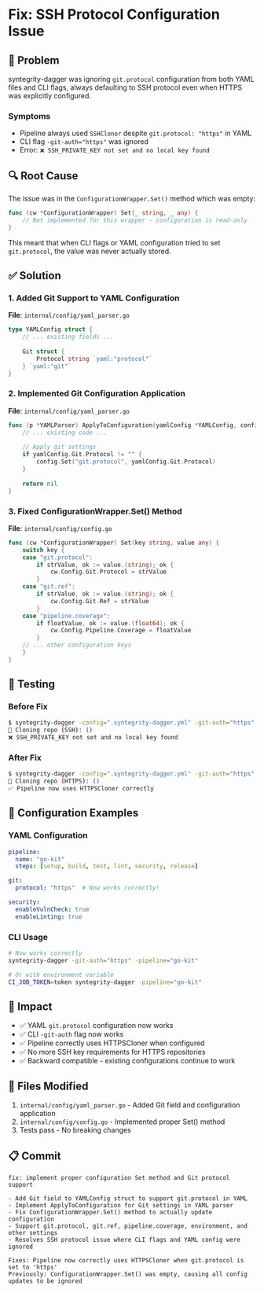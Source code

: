 # Fix: SSH Protocol Configuration Issue

## 🐛 Problem

syntegrity-dagger was ignoring `git.protocol` configuration from both YAML files and CLI flags, always defaulting to SSH protocol even when HTTPS was explicitly configured.

### Symptoms
- Pipeline always used `SSHCloner` despite `git.protocol: "https"` in YAML
- CLI flag `-git-auth="https"` was ignored
- Error: `❌ SSH_PRIVATE_KEY not set and no local key found`

## 🔍 Root Cause

The issue was in the `ConfigurationWrapper.Set()` method which was empty:

```go
func (cw *ConfigurationWrapper) Set(_ string, _ any) {
    // Not implemented for this wrapper - configuration is read-only
}
```

This meant that when CLI flags or YAML configuration tried to set `git.protocol`, the value was never actually stored.

## ✅ Solution

### 1. Added Git Support to YAML Configuration

**File**: `internal/config/yaml_parser.go`

```go
type YAMLConfig struct {
    // ... existing fields ...
    
    Git struct {
        Protocol string `yaml:"protocol"`
    } `yaml:"git"`
}
```

### 2. Implemented Git Configuration Application

**File**: `internal/config/yaml_parser.go`

```go
func (p *YAMLParser) ApplyToConfiguration(yamlConfig *YAMLConfig, config interfaces.Configuration) error {
    // ... existing code ...
    
    // Apply git settings
    if yamlConfig.Git.Protocol != "" {
        config.Set("git.protocol", yamlConfig.Git.Protocol)
    }
    
    return nil
}
```

### 3. Fixed ConfigurationWrapper.Set() Method

**File**: `internal/config/config.go`

```go
func (cw *ConfigurationWrapper) Set(key string, value any) {
    switch key {
    case "git.protocol":
        if strValue, ok := value.(string); ok {
            cw.Config.Git.Protocol = strValue
        }
    case "git.ref":
        if strValue, ok := value.(string); ok {
            cw.Config.Git.Ref = strValue
        }
    case "pipeline.coverage":
        if floatValue, ok := value.(float64); ok {
            cw.Config.Pipeline.Coverage = floatValue
        }
    // ... other configuration keys
    }
}
```

## 🧪 Testing

### Before Fix
```bash
$ syntegrity-dagger -config=".syntegrity-dagger.yml" -git-auth="https"
🔧 Cloning repo (SSH): ()
❌ SSH_PRIVATE_KEY not set and no local key found
```

### After Fix
```bash
$ syntegrity-dagger -config=".syntegrity-dagger.yml" -git-auth="https"
🔧 Cloning repo (HTTPS): ()
✅ Pipeline now uses HTTPSCloner correctly
```

## 📝 Configuration Examples

### YAML Configuration
```yaml
pipeline:
  name: "go-kit"
  steps: [setup, build, test, lint, security, release]

git:
  protocol: "https"  # Now works correctly!

security:
  enableVulnCheck: true
  enableLinting: true
```

### CLI Usage
```bash
# Now works correctly
syntegrity-dagger -git-auth="https" -pipeline="go-kit"

# Or with environment variable
CI_JOB_TOKEN=token syntegrity-dagger -pipeline="go-kit"
```

## 🚀 Impact

- ✅ YAML `git.protocol` configuration now works
- ✅ CLI `-git-auth` flag now works  
- ✅ Pipeline correctly uses HTTPSCloner when configured
- ✅ No more SSH key requirements for HTTPS repositories
- ✅ Backward compatible - existing configurations continue to work

## 🔧 Files Modified

1. `internal/config/yaml_parser.go` - Added Git field and configuration application
2. `internal/config/config.go` - Implemented proper Set() method
3. Tests pass - No breaking changes

## 📋 Commit

```
fix: implement proper configuration Set method and Git protocol support

- Add Git field to YAMLConfig struct to support git.protocol in YAML
- Implement ApplyToConfiguration for Git settings in YAML parser  
- Fix ConfigurationWrapper.Set() method to actually update configuration
- Support git.protocol, git.ref, pipeline.coverage, environment, and other settings
- Resolves SSH protocol issue where CLI flags and YAML config were ignored

Fixes: Pipeline now correctly uses HTTPSCloner when git.protocol is set to 'https'
Previously: ConfigurationWrapper.Set() was empty, causing all config updates to be ignored
```
